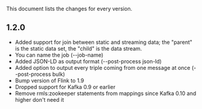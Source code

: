 This document lists the changes for every version.

## 1.2.0

* Added support for join between static and streaming data; the "parent" is the static data set, the "child" is the data stream.
* You can name the job (--job-name)
* Added JSON-LD as output format (--post-process json-ld)
* Added option to output every triple coming from one message at once (--post-process bulk)
* Bump version of Flink to 1.9
* Dropped support for Kafka 0.9 or earlier
* Remove rmls:zookeeper statements from mappings since Kafka 0.10 and higher don't need it  